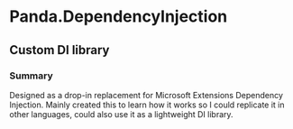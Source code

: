 # Panda.DependencyInjection
## Custom DI library

### Summary
Designed as a drop-in replacement for Microsoft Extensions Dependency Injection.
Mainly created this to learn how it works so I could replicate it in other languages, could also use it as a lightweight DI library.
